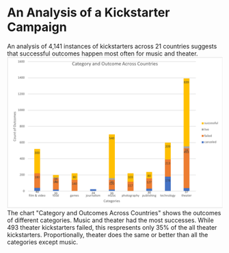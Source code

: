 # An Analysis of a Kickstarter Campaign
An analysis of 4,141 instances of kickstarters across 21 countries suggests that successful outcomes happen most often for  music and theater.
![Category and Outcomes Across Countries.png](https://github.com/dagibbins186/Kickstarter-Analysis/blob/main/Kickstarter%20Graphs/Category%20and%20Outcome%20Across%20Countries.png)
The chart "Category and Outcomes Across Countries" shows the outcomes of different categories. Music and theater had the most successes. While 493 theater kickstarters failed, this respresents only 35% of the all theater kickstarters. Proportionally, theater does the same or better than all the categories except music.
